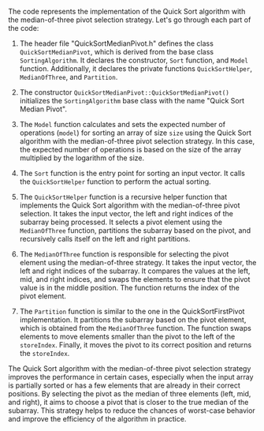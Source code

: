 The code represents the implementation of the Quick Sort algorithm with the median-of-three pivot selection strategy. Let's go through each part of the code:

1. The header file "QuickSortMedianPivot.h" defines the class `QuickSortMedianPivot`, which is derived from the base class `SortingAlgorithm`. It declares the constructor, `Sort` function, and `Model` function. Additionally, it declares the private functions `QuickSortHelper`, `MedianOfThree`, and `Partition`.

2. The constructor `QuickSortMedianPivot::QuickSortMedianPivot()` initializes the `SortingAlgorithm` base class with the name "Quick Sort Median Pivot".

3. The `Model` function calculates and sets the expected number of operations (`model`) for sorting an array of size `size` using the Quick Sort algorithm with the median-of-three pivot selection strategy. In this case, the expected number of operations is based on the size of the array multiplied by the logarithm of the size.

4. The `Sort` function is the entry point for sorting an input vector. It calls the `QuickSortHelper` function to perform the actual sorting.

5. The `QuickSortHelper` function is a recursive helper function that implements the Quick Sort algorithm with the median-of-three pivot selection. It takes the input vector, the left and right indices of the subarray being processed. It selects a pivot element using the `MedianOfThree` function, partitions the subarray based on the pivot, and recursively calls itself on the left and right partitions.

6. The `MedianOfThree` function is responsible for selecting the pivot element using the median-of-three strategy. It takes the input vector, the left and right indices of the subarray. It compares the values at the left, mid, and right indices, and swaps the elements to ensure that the pivot value is in the middle position. The function returns the index of the pivot element.

7. The `Partition` function is similar to the one in the QuickSortFirstPivot implementation. It partitions the subarray based on the pivot element, which is obtained from the `MedianOfThree` function. The function swaps elements to move elements smaller than the pivot to the left of the `storeIndex`. Finally, it moves the pivot to its correct position and returns the `storeIndex`.

The Quick Sort algorithm with the median-of-three pivot selection strategy improves the performance in certain cases, especially when the input array is partially sorted or has a few elements that are already in their correct positions. By selecting the pivot as the median of three elements (left, mid, and right), it aims to choose a pivot that is closer to the true median of the subarray. This strategy helps to reduce the chances of worst-case behavior and improve the efficiency of the algorithm in practice.
